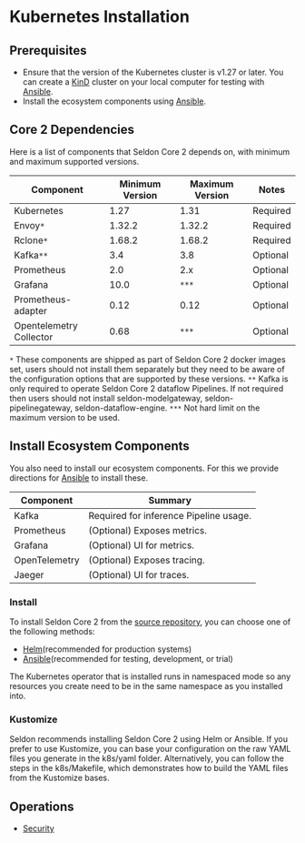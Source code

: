 # Kubernetes Installation

## Prerequisites

* Ensure that the version of the Kubernetes cluster is v1.27 or later. You can create a [KinD](https://kind.sigs.k8s.io/docs/user/quick-start/#installation) cluster on your local computer for testing with [Ansible](ansible.md). 
* Install the ecosystem components using [Ansible](ansible.md).

## Core 2 Dependencies

Here is a list of components that Seldon Core 2 depends on, with minimum and maximum supported versions.

| Component | Minimum Version | Maximum Version | Notes |
| - | - | - | - |
| Kubernetes | 1.27 | 1.31 | Required |
| Envoy`*` | 1.32.2 | 1.32.2 | Required |
| Rclone`*` | 1.68.2 | 1.68.2 | Required |
| Kafka`**` | 3.4 | 3.8 | Optional |
| Prometheus | 2.0 | 2.x | Optional |
| Grafana | 10.0 | `***` | Optional |
| Prometheus-adapter | 0.12 | 0.12 | Optional |
| Opentelemetry Collector | 0.68 | `***` | Optional |

`*` These components are shipped as part of Seldon Core 2 docker images set, users should not install them separately but they need to be aware of the configuration options that are supported by these versions.
`**` Kafka is only required to operate Seldon Core 2 dataflow Pipelines. If not required then users should not install seldon-modelgateway, seldon-pipelinegateway, seldon-dataflow-engine.
`***` Not hard limit on the maximum version to be used.


## Install Ecosystem Components

You also need to install our ecosystem components. For this we provide directions for [Ansible](ansible.md) to install these.

| Component  | Summary |
| - | - |
| Kafka | Required for inference Pipeline usage. |
| Prometheus | (Optional) Exposes metrics. |
| Grafana | (Optional) UI for metrics. |
| OpenTelemetry | (Optional) Exposes tracing. |
| Jaeger | (Optional) UI for traces. |


### Install

To install Seldon Core 2 from the [source repository](https://github.com/SeldonIO/seldon-core), you can choose one of the following methods:

* [Helm](helm.md)(recommended for production systems)
* [Ansible](ansible.md)(recommended for testing, development, or trial)

The Kubernetes operator that is installed runs in namespaced mode so any resources you create
need to be in the same namespace as you installed into.

### Kustomize

Seldon recommends installing Seldon Core 2 using Helm or Ansible. If you prefer to use Kustomize, you can base your configuration on the raw YAML files you generate in the k8s/yaml folder. Alternatively, you can follow the steps in the k8s/Makefile, which demonstrates how to build the YAML files from the Kustomize bases.

## Operations

* [Security](security/README.md)
